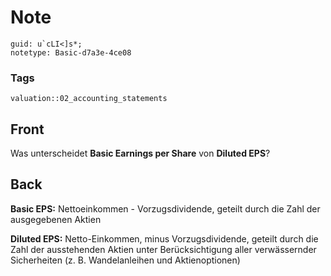 # Note
```
guid: u`cLI<]s*;
notetype: Basic-d7a3e-4ce08
```

### Tags
```
valuation::02_accounting_statements
```

## Front
<p>Was unterscheidet <b>Basic Earnings per Share</b> von <b>Diluted
EPS</b>?

## Back
<p><b>Basic EPS:</b> Nettoeinkommen - Vorzugsdividende, geteilt
durch die Zahl der ausgegebenen Aktien
<p><b>Diluted EPS:</b> Netto-Einkommen, minus Vorzugsdividende,
geteilt durch die Zahl der ausstehenden Aktien unter
Berücksichtigung aller verwässernder Sicherheiten (z. B.
Wandelanleihen und Aktienoptionen)
